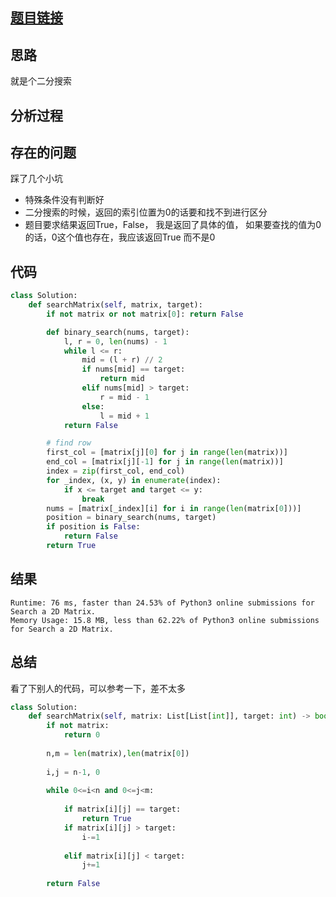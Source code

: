 [//]: # (@Author  : xu.junpeng)
[//]: # (@Time    : 2020/6/26 5:02 上午)
## [题目链接](https://leetcode.com/problems/search-a-2d-matrix/)

## 思路
就是个二分搜索
## 分析过程

## 存在的问题
踩了几个小坑
- 特殊条件没有判断好
- 二分搜索的时候，返回的索引位置为0的话要和找不到进行区分
- 题目要求结果返回True，False， 我是返回了具体的值， 如果要查找的值为0的话，0这个值也存在，我应该返回True 而不是0 
## 代码
```python
class Solution:
    def searchMatrix(self, matrix, target):
        if not matrix or not matrix[0]: return False

        def binary_search(nums, target):
            l, r = 0, len(nums) - 1
            while l <= r:
                mid = (l + r) // 2
                if nums[mid] == target:
                    return mid
                elif nums[mid] > target:
                    r = mid - 1
                else:
                    l = mid + 1
            return False

        # find row
        first_col = [matrix[j][0] for j in range(len(matrix))]
        end_col = [matrix[j][-1] for j in range(len(matrix))]
        index = zip(first_col, end_col)
        for _index, (x, y) in enumerate(index):
            if x <= target and target <= y:
                break
        nums = [matrix[_index][i] for i in range(len(matrix[0]))]
        position = binary_search(nums, target)
        if position is False:
            return False
        return True


```

## 结果
```
Runtime: 76 ms, faster than 24.53% of Python3 online submissions for Search a 2D Matrix.
Memory Usage: 15.8 MB, less than 62.22% of Python3 online submissions for Search a 2D Matrix.
```
## 总结
看了下别人的代码，可以参考一下，差不太多
```python
class Solution:
    def searchMatrix(self, matrix: List[List[int]], target: int) -> bool:
        if not matrix:
            return 0
        
        n,m = len(matrix),len(matrix[0])
        
        i,j = n-1, 0
        
        while 0<=i<n and 0<=j<m:
            
            if matrix[i][j] == target:
                return True
            if matrix[i][j] > target:
                i-=1
                
            elif matrix[i][j] < target:
                j+=1
            
        return False
```